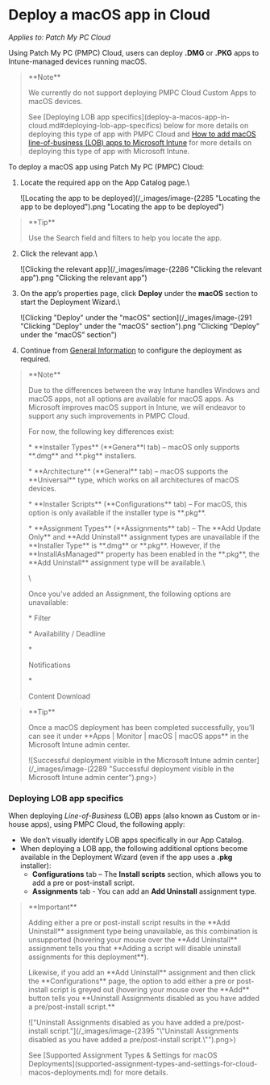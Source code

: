 # Deploy a macOS app in Cloud

_Applies to: Patch My PC Cloud_

Using Patch My PC (PMPC) Cloud, users can deploy **.DMG** or **.PKG** apps to Intune-managed devices running macOS.

<blockquote class="wp-block-quote">
<p>**Note**</p>
<p>We currently do not support deploying PMPC Cloud Custom Apps to macOS devices.</p>
<p>See [Deploying LOB app specifics](deploy-a-macos-app-in-cloud.md#deploying-lob-app-specifics) below for more details on deploying this type of app with PMPC Cloud and <a href="https://learn.microsoft.com/en-us/mem/intune/apps/lob-apps-macos">How to add macOS line-of-business (LOB) apps to Microsoft Intune</a> for more details on deploying this type of app with Microsoft Intune.</p>
</blockquote>

To deploy a macOS app using Patch My PC (PMPC) Cloud:

1.  Locate the required app on the App Catalog page.\


    ![Locating the app to be deployed](/_images/image-(2285 "Locating the app to be deployed").png "Locating the app to be deployed")

<blockquote class="wp-block-quote">
<p>**Tip**</p>
<p>Use the Search field and filters to help you locate the app.</p>
</blockquote>

2.  Click the relevant app.\


    ![Clicking the relevant app](/_images/image-(2286 "Clicking the relevant app").png "Clicking the relevant app")


3.  On the app’s properties page, click **Deploy** under the **macOS** section to start the Deployment Wizard.\


    ![Clicking "Deploy" under the "macOS" section](/_images/image-(291 "Clicking \"Deploy\" under the \"macOS\" section").png "Clicking “Deploy” under the “macOS” section")
4. Continue from [General Information](../cloud-deployments/deploying-an-app-using-cloud/cloud-general-information-deployment-tab.md) to configure the deployment as required.

<blockquote class="wp-block-quote">
<p>**Note**</p>
<p>Due to the differences between the way Intune handles Windows and macOS apps, not all options are available for macOS apps. As Microsoft improves macOS support in Intune, we will endeavor to support any such improvements in PMPC Cloud.</p>
<p>For now, the following key differences exist:</p>
<p>* **Installer Types** (**Genera**l tab) – macOS only supports **.dmg** and **.pkg** installers.</p>
<p>* **Architecture** (**General** tab) – macOS supports the **Universal** type, which works on all architectures of macOS devices.</p>
<p>* **Installer Scripts** (**Configurations** tab) – For macOS, this option is only available if the installer type is **.pkg**.</p>
<p>* **Assignment Types** (**Assignments** tab) –  The **Add Update Only** and **Add Uninstall** assignment types are unavailable if the **Installer Type** is **.dmg** or **.pkg**. However, if the **InstallAsManaged** property has been enabled in the **.pkg**, the **Add Uninstall** assignment type will be available.\</p>
<p>\</p>
<p>Once you've added an Assignment, the following options are unavailable:</p>
<p>* Filter</p>
<p>* Availability / Deadline</p>
<p>*</p>
<p>Notifications</p>
<p>*</p>
<p>Content Download</p>
</blockquote>

<blockquote class="wp-block-quote">
<p>**Tip**</p>
<p>Once a macOS deployment has been completed successfully, you’ll can see it under **Apps | Monitor | macOS | macOS apps** in the Microsoft Intune admin center.</p>
<p>![Successful deployment visible in the Microsoft Intune admin center](/_images/image-(2289 "Successful deployment visible in the Microsoft Intune admin center").png>)</p>
</blockquote>

### Deploying LOB app specifics

When deploying _Line-of-Business_ (LOB) apps (also known as Custom or in-house apps), using PMPC Cloud, the following apply:

* We don’t visually identify LOB apps specifically in our App Catalog.
* When deploying a LOB app, the following additional options become available in the Deployment Wizard (even if the app uses a **.pkg** installer):
  * **Configurations** tab – The **Install scripts** section, which allows you to add a pre or post-install script.
  * **Assignments** tab - You can add an **Add Uninstall** assignment type.

<blockquote class="wp-block-quote">
<p>**Important**</p>
<p>Adding either a pre or post-install script results in the **Add Uninstall** assignment type being unavailable, as this combination is unsupported (hovering your mouse over the **Add Uninstall** assignment tells you that **Adding a script will disable uninstall assignments for this deployment**).</p>
<p>Likewise, if you add an **Add Uninstall** assignment and then click the **Configurations** page, the option to add either a pre or post-install script is greyed out (hovering your mouse over the **Add** button tells you **Uninstall Assignments disabled as you have added a pre/post-install script.**</p>
<p>!["Uninstall Assignments disabled as you have added a pre/post-install script."](/_images/image-(2395 "\"Uninstall Assignments disabled as you have added a pre/post-install script.\"").png>)</p>
<p>See [Supported Assignment Types & Settings for macOS Deployments](supported-assignment-types-and-settings-for-cloud-macos-deployments.md) for more details.</p>
</blockquote>